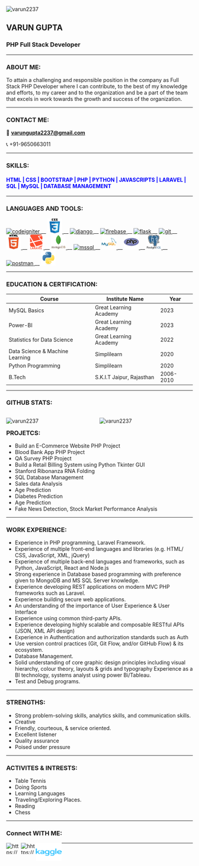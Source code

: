 <p align="left">
  <img
    src="https://user-images.githubusercontent.com/90236635/232446433-d5540fa2-fe28-4bb8-b929-cdb51fe61336.gif"
    alt="varun2237"
  />
</p>

<!DOCTYPE html>
<html lang="en">

<head>
    <meta charset="UTF-8">
    <meta http-equiv="X-UA-Compatible" content="IE=edge">
    <meta name="viewport" content="width=device-width, initial-scale=1.0">
    <link href="https://cdn.jsdelivr.net/npm/bootstrap@5.3.2/dist/css/bootstrap.min.css" rel="stylesheet" integrity="sha384-T3c6CoIi6uLrA9TneNEoa7RxnatzjcDSCmG1MXxSR1GAsXEV/Dwwykc2MPK8M2HN" crossorigin="anonymous">
</head>

<body>
<div class="container">
<div class="col-mt-5">

<h2> VARUN GUPTA  </h2> 
<h3> PHP Full Stack Developer </h3> 
<hr> 

<h3> ABOUT ME: </h3> 
<p>   To attain a challenging and responsible position in the company as Full Stack  PHP Developer where I can contribute, to the best of my knowledge and efforts,  to my career and to the organization and be a part of the team that excels in  work towards the growth and success of the organization. </p> 
<hr> 

<h3> CONTACT ME: </h3> 
      
📨 **varungupta2237@gmail.com** 

📞 +91-9650663011
<hr> 

<div class="row">
<h3> SKILLS: </h3>
<h4 style="color:blue;"> HTML | CSS | BOOTSTRAP | PHP | PYTHON | JAVASCRIPTS | LARAVEL | SQL | MySQL | DATABASE MANAGEMENT </h4>
</div>
<hr> 

<div class="row">
<h3> LANGUAGES AND TOOLS: </h3>
<p align ="left">
  <a href="https://codeigniter.com" target="_blank" rel="noreferrer">
    <img
      src="https://cdn.worldvectorlogo.com/logos/codeigniter.svg"
      alt="codeigniter"
      width="40"
      height="40"
    /> </a
  >__
  <a href="https://www.w3schools.com/css/" target="_blank" rel="noreferrer">
    <img
      src="https://raw.githubusercontent.com/devicons/devicon/master/icons/css3/css3-original-wordmark.svg"
      alt="css3"
      width="40"
      height="40"
    /> </a
  >__
  <a href="https://www.djangoproject.com/" target="_blank" rel="noreferrer">
    <img
      src="https://cdn.worldvectorlogo.com/logos/django.svg"
      alt="django"
      width="40"
      height="40"
    /> </a
  >__
  <a href="https://firebase.google.com/" target="_blank" rel="noreferrer">
    <img
      src="https://www.vectorlogo.zone/logos/firebase/firebase-icon.svg"
      alt="firebase"
      width="40"
      height="40"
    /> </a
  >__
  <a href="https://flask.palletsprojects.com/" target="_blank" rel="noreferrer">
    <img
      src="https://www.vectorlogo.zone/logos/pocoo_flask/pocoo_flask-icon.svg"
      alt="flask"
      width="40"
      height="40"
    /> </a
  >__
  <a href="https://git-scm.com/" target="_blank" rel="noreferrer">
    <img
      src="https://www.vectorlogo.zone/logos/git-scm/git-scm-icon.svg"
      alt="git"
      width="40"
      height="40"
    /> </a
  >__
  <a href="https://www.w3.org/html/" target="_blank" rel="noreferrer">
    <img
      src="https://raw.githubusercontent.com/devicons/devicon/master/icons/html5/html5-original-wordmark.svg"
      alt="html5"
      width="40"
      height="40"
    /> </a
  >__
  <a href="https://laravel.com/" target="_blank" rel="noreferrer">
    <img
      src="https://raw.githubusercontent.com/devicons/devicon/master/icons/laravel/laravel-plain-wordmark.svg"
      alt="laravel"
      width="40"
      height="40"
    /> </a
  >__
  <a href="https://www.mongodb.com/" target="_blank" rel="noreferrer">
    <img
      src="https://raw.githubusercontent.com/devicons/devicon/master/icons/mongodb/mongodb-original-wordmark.svg"
      alt="mongodb"
      width="40"
      height="40"
    />
  </a>
  __
  <a
    href="https://www.microsoft.com/en-us/sql-server"
    target="_blank"
    rel="noreferrer"
  >
    <img
      src="https://www.svgrepo.com/show/303229/microsoft-sql-server-logo.svg"
      alt="mssql"
      width="40"
      height="40"
    />
  </a>
  __
  <a href="https://www.mysql.com/" target="_blank" rel="noreferrer">
    <img
      src="https://raw.githubusercontent.com/devicons/devicon/master/icons/mysql/mysql-original-wordmark.svg"
      alt="mysql"
      width="40"
      height="40"
    />
  </a>
  __
  <a href="https://www.php.net" target="_blank" rel="noreferrer">
    <img
      src="https://raw.githubusercontent.com/devicons/devicon/master/icons/php/php-original.svg"
      alt="php"
      width="40"
      height="40"
    /> </a
  >__
  <a href="https://www.postgresql.org" target="_blank" rel="noreferrer">
    <img
      src="https://raw.githubusercontent.com/devicons/devicon/master/icons/postgresql/postgresql-original-wordmark.svg"
      alt="postgresql"
      width="40"
      height="40"
    />
  </a>
  __
  <a href="https://postman.com" target="_blank" rel="noreferrer">
    <img
      src="https://www.vectorlogo.zone/logos/getpostman/getpostman-icon.svg"
      alt="postman"
      width="40"
      height="40"
    /> </a
  >__
  <a href="https://www.python.org" target="_blank" rel="noreferrer">
    <img
      src="https://raw.githubusercontent.com/devicons/devicon/master/icons/python/python-original.svg"
      alt="python"
      width="40"
      height="40"
    />
  </a>
</p>
</div>
<hr> 

<div class="row">
<h3> EDUCATION & CERTIFICATION: </h3>
  <table class="table-success">
    <thead>
      <tr>
        <th>Course</th>
        <th>Institute Name</th>
        <th>Year</th>
      </tr>
    </thead>
    <tbody>
      <tr>
        <td>MySQL Basics</td>
        <td>Great Learning Academy</td>
        <td>2023</td>
      </tr>
      <tr>
        <td>Power-BI</td>
        <td>Great Learning Academy</td>
        <td>2023</td>
      </tr>
      <tr>
        <td>Statistics for Data Science</td>
        <td>Great Learning Academy</td>
        <td>2022</td>
      </tr>
      <tr>
        <td>Data Science & Machine Learning</td>
        <td>Simplilearn</td>
        <td>2020</td>
      </tr>
      <tr>
        <td>Python Programming</td>
        <td>Simplilearn</td>
        <td>2020</td>
      </tr>
      <tr>
        <td>B.Tech</td>
        <td>S.K.I.T Jaipur, Rajasthan</td>
        <td>2006-2010</td>
      </tr>
    </tbody>
  </table>
</div>
<hr> 

<h3> GITHUB STATS: </h3>
<div class = "container" style="width: 100%;">
  <div class = "column1" style="float: left; width: 50%;">
     <p> <img class="center" src="https://github-readme-stats.vercel.app/api/top-langs?username=varun2237&show_icons=true&locale=en&layout=compact" alt="varun2237"/>  </p>
  </div>
  <div class = "column2" style="float: left; width: 50%;">
     <p> <img  class="center" src="https://github-readme-stats.vercel.app/api?username=varun2237&show_icons=true&locale=en" alt="varun2237" />  </p>
  </div>
</div>
<hr> 

<div class="row">
<h3> PROJETCS: </h3>
  <ul>
    <li>  Build an E-Commerce Website PHP Project </li>
    <li>  Blood Bank App PHP Project </li>
    <li>  QA Survey PHP Project </li>
    <li>  Build a Retail Billing System using Python Tkinter GUI </li>
    <li>  Stanford Ribonanza RNA Folding </li>
    <li>  SQL Database Management </li>
    <li>  Sales data Analysis </li>
    <li>  Age Prediction </li>
    <li>  Diabetes Prediction </li>
    <li>  Age Prediction </li>
    <li>  Fake News Detection, Stock Market Performance Analysis </li>
  </ul>
</div>
<hr> 

<div class="row">
<h3> WORK EXPERIENCE: </h3>
<ul>
  <li> Experience in PHP programming, Laravel Framework.</li>
  <li>    Experience of multiple front-end languages and libraries (e.g. HTML/    CSS, JavaScript, XML, jQuery)  </li>
  <li>    Experience of multiple back-end languages and frameworks, such as    Python, JavaScript, React and Node.js  </li>
  <li>    Strong experience in Database based programming with preference given to    MongoDB and MS SQL Server knowledge.  </li>
  <li>    Experience developing REST applications on modern MVC PHP frameworks    such as Laravel.  </li>
  <li>Experience building secure web applications.</li>
  <li>    An understanding of the importance of User Experience & User Interface  </li>
  <li>Experience using common third-party APIs.</li>
  <li>    Experience developing highly scalable and composable RESTful APIs (JSON,    XML API design)  </li>
  <li>    Experience in Authentication and authorization standards such as Auth  </li>
  <li>    Use version control practices (Git, Git Flow, and/or GitHub Flow) & its    ecosystem.  </li>
  <li>Database Management.</li>
  <li>    Solid understanding of core graphic design principles including visual    hierarchy, colour theory, layouts & grids and typography Experience as a    BI technology, systems analyst using power Bi/Tableau.  </li>
  <li>Test and Debug programs.</li>
</ul>
</div>
<hr> 

<div class="row">
<h3> STRENGTHS: </h3>
<ul>
  <li>
    Strong problem-solving skills, analytics skills, and communication
    skills.
  </li>
  <li>Creative</li>
  <li>Friendly, courteous, & service oriented.</li>
  <li>Excellent listener</li>
  <li>Quality assurance</li>
  <li>Poised under pressure</li>
</ul>
</div>
<hr> 


<div class="row">
<h3> ACTIVITES & INTRESTS: </h3>
<ul>
  <li>Table Tennis</li>
  <li>Doing Sports</li>
  <li>Learning Languages</li>
  <li>Traveling/Exploring Places.</li>
  <li>Reading</li>
  <li>Chess</li>
</ul>
</div>
<hr> 


<div class="row">
<h3> Connect WITH ME: </h3>
  
<p align="left"> 
  
  <a href="https://linkedin.com/in/https://www.linkedin.com/in/varun-gupta-03a62a26a/" target="blank"> <img align="left" src="https://raw.githubusercontent.com/rahuldkjain/github-profile-readme-generator/master/src/images/icons/Social/linked-in-alt.svg" alt="https://www.linkedin.com/in/varun-gupta-03a62a26a/"   height="30"    width="40" /></a> 
  
  <a href="https://www.freecodecamp.org/Varun2237" target="blank"> <img align="left" src="https://raw.githubusercontent.com/gist/Deftwun/e3756a8b518cbb354425/raw/6584db8babd6cbc4ecb35ed36f0d184a506b979e/free-code-camp-logo.svg"
    alt="hhttps://www.freecodecamp.org/Varun2237"   height="30"    width="40" /></a> 
    
  <a href="https://www.kaggle.com/varungupta2237" target="blank"> <img align="left" src="https://raw.githubusercontent.com/varun2237/varun2237/08753bd2fcb478d6ff0f3547afcad814e11d2ee4/kaggle-color.svg"
    alt="https://www.kaggle.com/varungupta2237"   height="50"    width="70" /></a>
    
</p>
    
</div>
<hr> 

